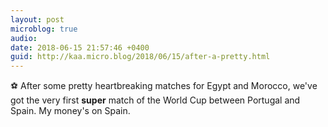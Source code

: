```yaml
---
layout: post
microblog: true
audio: 
date: 2018-06-15 21:57:46 +0400
guid: http://kaa.micro.blog/2018/06/15/after-a-pretty.html
---
```

⚽ After some pretty heartbreaking matches for Egypt and Morocco, we've got the very first **super** match of the World Cup between Portugal and Spain. My money's on Spain.
